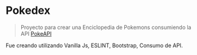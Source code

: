# Pokedex

> Proyecto para crear una Enciclopedia de Pokemons consumiendo la API [PokeAPI](https://pokeapi.co/)

Fue creando utilizando Vanilla Js, ESLINT, Bootstrap, Consumo de API.
